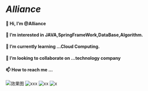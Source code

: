 # _Alliance_




#### 👋 Hi, I’m @Alliance
#### 👀 I’m interested in JAVA,SpringFrameWork,DataBase,Algorithm.
#### 🌱 I’m currently learning ...Cloud Computing.
#### 💞️ I’m looking to collaborate on ...technology company
#### 📫 How to reach me ...

![效果图](https://img.shields.io/badge/License-MIT%202.0%20Apache%20Alliance-red)
![xxx](https://img.shields.io/badge/GitHub-wki-green?logo=github&logoColor=red)
![xx](https://img.shields.io/badge/SpringFrameWook-contribute-brightgreen)
![x](https://img.shields.io/badge/CloudWeGO-contributor-brightgreen)
